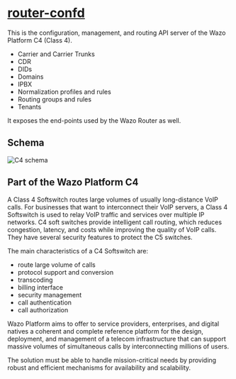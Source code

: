 # [router-confd](https://github.com/wazo-platform/wazo-router-confd)

This is the configuration, management, and routing API server of the Wazo Platform C4 (Class 4).

* Carrier and Carrier Trunks
* CDR
* DIDs
* Domains
* IPBX
* Normalization profiles and rules
* Routing groups and rules
* Tenants

It exposes the end-points used by the Wazo Router as well.

## Schema

![C4 schema](diagram-c4.svg)

## Part of the Wazo Platform C4

A Class 4 Softswitch routes large volumes of usually long-distance VoIP calls. For businesses that want to interconnect their VoIP servers, a Class 4 Softswitch is used to relay VoIP traffic and services over multiple IP networks. C4 soft switches provide intelligent call routing, which reduces congestion, latency, and costs while improving the quality of VoIP calls. They have several security features to protect the C5 switches.

The main characteristics of a C4 Softswitch are:

* route large volume of calls
* protocol support and conversion
* transcoding
* billing interface
* security management
* call authentication
* call authorization

Wazo Platform aims to offer to service providers, enterprises, and digital natives a coherent and complete reference platform for the design, deployment, and management of a telecom infrastructure that can support massive volumes of simultaneous calls by interconnecting millions of users.

The solution must be able to handle mission-critical needs by providing robust and efficient mechanisms for availability and scalability.